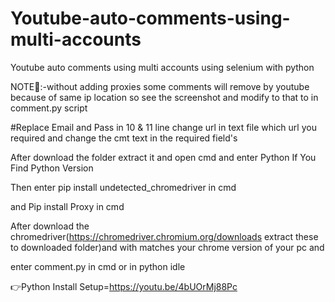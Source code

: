 # Youtube-auto-comments-using-multi-accounts
Youtube auto comments using multi accounts using selenium with python

NOTE🏹:-without adding proxies some comments will remove by youtube because of same ip location so see the screenshot and modify to that to in comment.py script 

#Replace Email and Pass in 10 & 11 line change url in text file which url you required and change the cmt text in the required field's 

After download the folder extract it and open cmd and enter Python If You Find Python Version

Then enter pip install undetected_chromedriver in cmd

and Pip install Proxy in cmd

After download the chromedriver(https://chromedriver.chromium.org/downloads extract these to downloaded folder)and with matches your chrome version of your pc and

enter comment.py in cmd or in python idle

👉Python Install Setup=https://youtu.be/4bUOrMj88Pc
